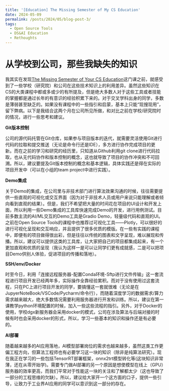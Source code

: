 ```yaml
---
title: '[Education] The Missing Semester of My CS Education'
date: 2024-05-09
permalink: /posts/2024/05/blog-post-3/
tags:
  - Open Source Tools
  - DS&AI Education
  - Rethoughts
---
```


# 从学校到公司，那些我缺失的知识

我其实在发现[The Missing Semester of Your CS Education](https://missing-semester-cn.github.io/)这门课之前，就感受到了一些学校（研究院）和公司在这些技术知识上的利用差异。虽然这些知识在CS的大类课程中都或多或少的有所提及，但是绝大多数人对于这些工具或者技能的掌握都是通过长年的有意识的经验积累下来的。对于交叉学科出身的同学，多数是薄弱甚至缺乏的。如果没有课程中的一些指引和启蒙，基本上只能“现搜现用”，留下弊病。以下是我结合这两个月在公司所见所做，和对比之前在学校/研究院时的情况，进行一些思考和建议。

**Git版本控制**

公司的源代码托管在Git仓库，如果参与项目版本的迭代，就需要灵活使用Git进行代码的拉取和提交推送（无论是命令行还是IDE），多方进行协作完成项目的更新。而在之前的学习和研究的经历里，只知道从Github利用git clone进行代码拉取，也从无代码协作和版本控制的概念，这也就导致了项目的协作冲突和不可回溯。所以，建议要提及Git版本控制的概念和基本逻辑，具体实践还是得在实际的项目开发中（可以在小组的team project中进行实践）。

**Demo集成**

关于Demo的集成，在公司里与非技术部门进行算法效果沟通的时候，往往需要提供一些直观的可视化或交互界面（因为对于非技术人员或用户来说只能理解或者倾向看到直观的结果）。但是，我们不希望把大量的时间花在项目的UI设计和开发上面，所以利用一些Demo集成的工具库快速完成Demo的开发，进行用例测试。目前多数主流的AI/ML交互的Demo工具是Gradio Demo，轻量级代码和直观的UI。之前在Open Source Tools的课程中也推荐过可视化工具——Plotly，可以很好的进行可视化呈现和交互响应，并且提供了很多优质的模版。在一些有实践的课程中，即便有的项目做得很出彩，但是往往以传统的图表和文字呈现，难以展现和传播。所以，建议可以提供这类的工具库，让大家把自己的项目都集成起来，有一个更加直观和优质的呈现（我认为这样一是可以让同学们更有成就感，二是可以把项目Demo供别人体验，促进项目的传播和落地）。

**SSH/env/Docker**

时至今日，利用「连接远程服务器-配置Conda环境-Sftp进行文件传输」这一套流程进行项目开发已经两年多，实际操作全靠经验累积。而对于没有使用过这套流程，只在PC上进行项目开发的同学，要搞懂这一套就很难（无论是在JupyerNoteBook/VSCode/Pycharm/命令行），而随着深度学习的数据需求/算力需求越来越大，绝大多数情况需要利用服务器进行开发和训练。所以，建议在第一课教学python环境配置的时候，加入一些这些流程的指引。另外，对于Docker的使用，学校dgx新服务器会采用docker的模式，公司在涉及算法与后端对接的时候有时也会采用docker的形式，所以，学习一些基本的知识和操作还是有必要的。

**AI部署**

随着越来越多的AI应用落地，AI模型部署岗位的需求也越来越多，虽然这类工作更偏工程方向，但算法工程师也有必要学习这一块的知识（除非是纯算法研究）。现在我正在学习的一些包括TensorRT部署框架，onnx2trt模型转化等(这块知识非常薄，还在从零开始学)。需要专门做AI部署的另一个原因是想使模型在线上（GPU）服务器的效率更高，而我们平常对于性能这一块的关注和了解都太少（这也导致了一部分的工程思维的欠缺）。所以，建议给大家开一个这方面的口子，提供一些引导，让致力于工业界AI应用的同学可以意识到这一部分的存在。
